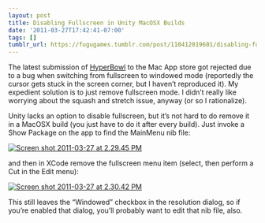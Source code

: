 ```yaml
---
layout: post
title: Disabling Fullscreen in Unity MacOSX Builds
date: '2011-03-27T17:42:41-07:00'
tags: []
tumblr_url: https://fugugames.tumblr.com/post/110412019601/disabling-fullscreen-in-unity-macosx-builds
---
```

The latest submission of [HyperBowl](http://hyperbowl3d.com/) to the Mac App store got rejected due to a bug when switching from fullscreen to windowed mode (reportedly the cursor gets stuck in the screen corner, but I haven’t reproduced it). My expedient solution is to just remove fullscreen mode. I didn’t really like worrying about the squash and stretch issue, anyway (or so I rationalize).

Unity lacks an option to disable fullscreen, but it’s not hard to do remove it in a MacOSX build (you just have to do it after every build). Just invoke a Show Package on the app to find the MainMenu nib file:

[![](http://itshardtofondlepenguins.com/wp-content/uploads/2011/03/Screen-shot-2011-03-27-at-2.29.45-PM.png "Screen shot 2011-03-27 at 2.29.45 PM")](http://itshardtofondlepenguins.com/wp-content/uploads/2011/03/Screen-shot-2011-03-27-at-2.29.45-PM.png)

and then in XCode remove the fullscreen menu item (select, then perform a Cut in the Edit menu):

[![](http://itshardtofondlepenguins.com/wp-content/uploads/2011/03/Screen-shot-2011-03-27-at-2.30.42-PM.png "Screen shot 2011-03-27 at 2.30.42 PM")](http://itshardtofondlepenguins.com/wp-content/uploads/2011/03/Screen-shot-2011-03-27-at-2.30.42-PM.png)

This still leaves the “Windowed” checkbox in the resolution dialog, so if you’re enabled that dialog, you’ll probably want to edit that nib file, also.

